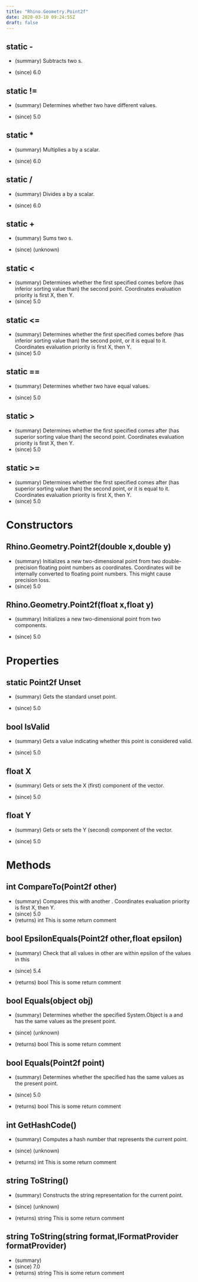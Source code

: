 ```yaml
---
title: "Rhino.Geometry.Point2f"
date: 2020-03-10 09:24:55Z
draft: false
---
```


## static -
- (summary) 
     Subtracts two s.
     
- (since) 6.0
## static !=
- (summary) 
     Determines whether two  have different values.
     
- (since) 5.0
## static *
- (summary) 
     Multiplies a  by a scalar.
     
- (since) 6.0
## static /
- (summary) 
     Divides a  by a scalar.
     
- (since) 6.0
## static +
- (summary) 
     Sums two s.
     
- (since) (unknown)
## static <
- (summary) 
     Determines whether the first specified  comes before
     (has inferior sorting value than) the second point.
     Coordinates evaluation priority is first X, then Y.
- (since) 5.0
## static <=
- (summary) 
     Determines whether the first specified  comes before
     (has inferior sorting value than) the second point, or it is equal to it.
     Coordinates evaluation priority is first X, then Y.
- (since) 5.0
## static ==
- (summary) 
     Determines whether two  have equal values.
     
- (since) 5.0
## static >
- (summary) 
     Determines whether the first specified  comes after
     (has superior sorting value than) the second point.
     Coordinates evaluation priority is first X, then Y.
- (since) 5.0
## static >=
- (summary) 
     Determines whether the first specified  comes after
     (has superior sorting value than) the second point, or it is equal to it.
     Coordinates evaluation priority is first X, then Y.
- (since) 5.0
# Constructors
## Rhino.Geometry.Point2f(double x,double y)
- (summary) 
     Initializes a new two-dimensional point from two double-precision floating point numbers as coordinates.
     Coordinates will be internally converted to floating point numbers. This might cause precision loss.
- (since) 5.0
## Rhino.Geometry.Point2f(float x,float y)
- (summary) 
     Initializes a new two-dimensional point from two components.
     
- (since) 5.0
# Properties
## static Point2f Unset
- (summary) 
     Gets the standard unset point.
     
- (since) 5.0
## bool IsValid
- (summary) 
     Gets a value indicating whether this point is considered valid.
     
- (since) 5.0
## float X
- (summary) 
     Gets or sets the X (first) component of the vector.
     
- (since) 5.0
## float Y
- (summary) 
     Gets or sets the Y (second) component of the vector.
     
- (since) 5.0
# Methods
## int CompareTo(Point2f other)
- (summary) 
     Compares this  with another .
     Coordinates evaluation priority is first X, then Y.
- (since) 5.0
- (returns) int This is some return comment
## bool EpsilonEquals(Point2f other,float epsilon)
- (summary) 
     Check that all values in other are within epsilon of the values in this
     
- (since) 5.4
- (returns) bool This is some return comment
## bool Equals(object obj)
- (summary) 
     Determines whether the specified System.Object is a  and has the same values as the present point.
     
- (since) (unknown)
- (returns) bool This is some return comment
## bool Equals(Point2f point)
- (summary) 
     Determines whether the specified  has the same values as the present point.
     
- (since) 5.0
- (returns) bool This is some return comment
## int GetHashCode()
- (summary) 
     Computes a hash number that represents the current point.
     
- (since) (unknown)
- (returns) int This is some return comment
## string ToString()
- (summary) 
     Constructs the string representation for the current point.
     
- (since) (unknown)
- (returns) string This is some return comment
## string ToString(string format,IFormatProvider formatProvider)
- (summary) 
- (since) 7.0
- (returns) string This is some return comment
